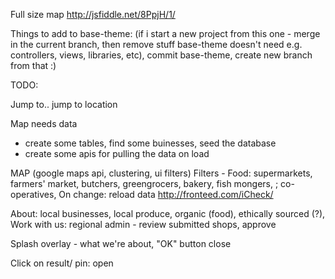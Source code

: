 Full size map
http://jsfiddle.net/8PpjH/1/


Things to add to base-theme: (if i start a new project from this one - merge in the current branch, then remove stuff base-theme doesn't need e.g. controllers, views, libraries, etc), commit base-theme, create new branch from that :)

TODO:

Jump to.. jump to location

Map needs data 
- create some tables, find some buinesses, seed the database
- create some apis for pulling the data on load

MAP (google maps api, clustering, ui filters)
Filters - Food: supermarkets, farmers' market, butchers, greengrocers, bakery, fish mongers, ; co-operatives, 
On change: reload data
http://fronteed.com/iCheck/



About: local businesses, local produce, organic (food), ethically sourced (?), 
Work with us: regional admin - review submitted shops, approve

Splash overlay - what we're about, "OK" button close



Click on result/ pin: open 